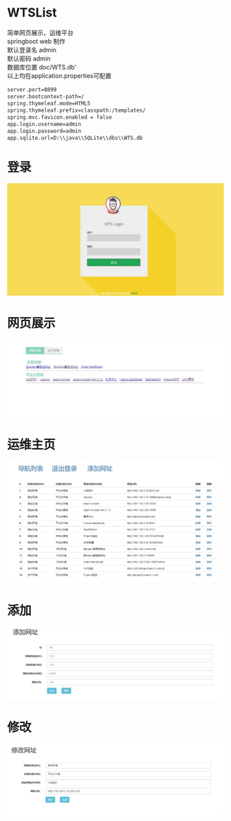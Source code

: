 # WTSList
简单网页展示，运维平台<br>
springboot web 制作<br>
默认登录名 admin<br>
默认密码 admin<br>
数据库位置 doc/WTS.db'<br>
以上均在application.properties可配置<br>

	server.port=8899
	server.bootcontext-path=/
	spring.thymeleaf.mode=HTML5
	spring.thymeleaf.prefix=classpath:/templates/
	spring.mvc.favicon.enabled = false
	app.login.username=admin
	app.login.password=admin
	app.sqlite.url=D:\\java\\SQLite\\dbs\\WTS.db

# 登录

<img src="https://github.com/xvshu/WTSList/blob/master/doc/login.jpg"></img>

# 网页展示

<img src="https://github.com/xvshu/WTSList/blob/master/doc/wlist.jpg"></img>

# 运维主页

<img src="https://github.com/xvshu/WTSList/blob/master/doc/mmain.jpg"></img>

# 添加

<img src="https://github.com/xvshu/WTSList/blob/master/doc/wadd.jpg"></img>


# 修改
<img src="https://github.com/xvshu/WTSList/blob/master/doc/medit.jpg"></img>

